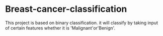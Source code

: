 # Breast-cancer-classification
This project is based on binary classification. it will classify by taking input of certain features whether it is 'Malignant'or'Benign'.
